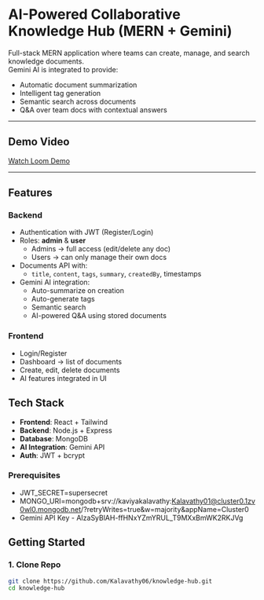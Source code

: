 # AI-Powered Collaborative Knowledge Hub (MERN + Gemini)

 Full-stack MERN application where teams can create, manage, and search knowledge documents.  
Gemini AI is integrated to provide:
- Automatic document summarization
- Intelligent tag generation
- Semantic search across documents
- Q&A over team docs with contextual answers

---

##  Demo Video
[Watch Loom Demo](https://www.loom.com/share/d0fdee19ce524b63a1f9d1f3bcfa3492?sid=26b34927-9c3e-43dd-aa50-6ada13b9b513)

---

## Features
### Backend
- Authentication with JWT (Register/Login)
- Roles: **admin** & **user**
  - Admins → full access (edit/delete any doc)
  - Users → can only manage their own docs
- Documents API with:
  - `title`, `content`, `tags`, `summary`, `createdBy`, timestamps
- Gemini AI integration:
  - Auto-summarize on creation
  - Auto-generate tags
  - Semantic search
  - AI-powered Q&A using stored documents

### Frontend
- Login/Register
- Dashboard → list of documents
- Create, edit, delete documents
- AI features integrated in UI


##  Tech Stack
- **Frontend**: React + Tailwind
- **Backend**: Node.js + Express
- **Database**: MongoDB
- **AI Integration**: Gemini API
- **Auth**: JWT + bcrypt


### Prerequisites
- JWT_SECRET=supersecret
- MONGO_URI=mongodb+srv://kaviyakalavathy:Kalavathy01@cluster0.1zv0wl0.mongodb.net/?retryWrites=true&w=majority&appName=Cluster0
- Gemini API Key - AIzaSyBlAH-ffHNxYZmYRUL_T9MXxBmWK2RKJVg


##  Getting Started

### 1. Clone Repo
```bash
git clone https://github.com/Kalavathy06/knowledge-hub.git
cd knowledge-hub
